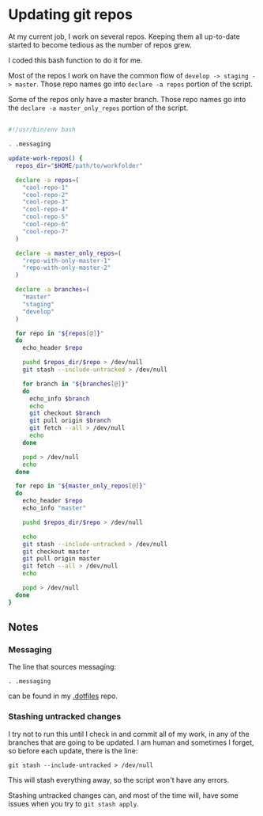 # Updating git repos

At my current job, I work on several repos. Keeping them all up-to-date started to become tedious as the number of repos grew.

I coded this bash function to do it for me.

Most of the repos I work on have the common flow of `develop -> staging -> master`. Those repo names go into `declare -a repos` portion of the script.

Some of the repos only have a master branch. Those repo names go into the `declare -a master_only_repos` portion of the script.

## 
```bash
#!/usr/bin/env bash

. .messaging

update-work-repos() {
  repos_dir="$HOME/path/to/workfolder"

  declare -a repos=(
    "cool-repo-1"
    "cool-repo-2"
    "cool-repo-3"
    "cool-repo-4"
    "cool-repo-5"
    "cool-repo-6"
    "cool-repo-7"
  )

  declare -a master_only_repos=(
    "repo-with-only-master-1"
    "repo-with-only-master-2"
  )

  declare -a branches=(
    "master"
    "staging"
    "develop"
  )

  for repo in "${repos[@]}"
  do
    echo_header $repo

    pushd $repos_dir/$repo > /dev/null
    git stash --include-untracked > /dev/null

    for branch in "${branches[@]}"
    do
      echo_info $branch
      echo
      git checkout $branch
      git pull origin $branch
      git fetch --all > /dev/null
      echo
    done

    popd > /dev/null
    echo
  done

  for repo in "${master_only_repos[@]}"
  do
    echo_header $repo
    echo_info "master"

    pushd $repos_dir/$repo > /dev/null

    echo
    git stash --include-untracked > /dev/null
    git checkout master
    git pull origin master
    git fetch --all > /dev/null
    echo

    popd > /dev/null
  done
}
```

## Notes

### Messaging

The line that sources messaging:

```
. .messaging
``` 

can be found in my [.dotfiles](https://github.com/luisfcolon/dotfiles/blob/master/.dotfiles/.messaging) repo.

### Stashing untracked changes

I try not to run this until I check in and commit all of my work, in any of the branches that are going to be updated. I am human and sometimes I forget, so before each update, there is the line:

```
git stash --include-untracked > /dev/null
```

This will stash everything away, so the script won't have any errors.

Stashing untracked changes can, and most of the time will, have some issues when you try to `git stash apply`.